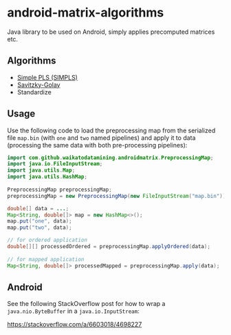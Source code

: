 # android-matrix-algorithms
Java library to be used on Android, simply applies precomputed matrices etc.

## Algorithms
* [Simple PLS (SIMPLS)](http://www.statsoft.com/textbook/partial-least-squares/#SIMPLS)
* [Savitzky-Golay](https://en.wikipedia.org/wiki/Savitzky%E2%80%93Golay_filter)
* Standardize

## Usage
Use the following code to load the preprocessing map from the serialized file
`map.bin` (with `one` and `two` named pipelines) and apply it to data (processing
the same data with both pre-processing pipelines):

```java
import com.github.waikatodatamining.androidmatrix.PreprocessingMap;
import java.io.FileInputStream;
import java.utils.Map;
import java.utils.HashMap;
 
PreprocessingMap preprocessingMap;
preprocessingMap = new PreprocessingMap(new FileInputStream("map.bin"));

double[] data = ...;
Map<String, double[]> map = new HashMap<>();
map.put("one", data);
map.put("two", data);

// for ordered application
double[][] processedOrdered = preprocessingMap.applyOrdered(data);
 
// for mapped application
Map<String, double[]> processedMapped = preprocessingMap.apply(data);
```

## Android
See the following StackOverflow post for how to wrap a `java.nio.ByteBuffer` in
a `java.io.InputStream`:

https://stackoverflow.com/a/6603018/4698227

